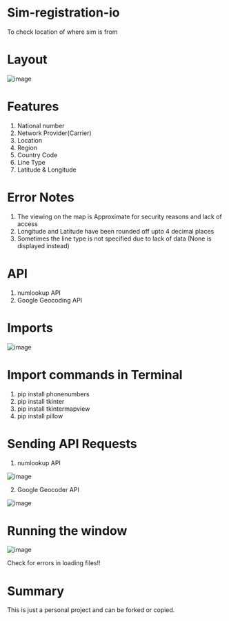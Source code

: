 # Sim-registration-io
To check location of where sim is from

# Layout
![image](https://user-images.githubusercontent.com/86865554/214920444-42dc9b99-d9c0-40d4-9ba5-fab774bd41c1.png)

# Features
1. National number
2. Network Provider(Carrier)
3. Location
4. Region
5. Country Code
6. Line Type
7. Latitude & Longitude

# Error Notes
1. The viewing on the map is Approximate for security reasons and lack of access
2. Longitude and Latitude  have been rounded off upto 4 decimal places
3. Sometimes the line type is not specified due to lack of data (None is displayed instead)

# API
1. numlookup API
2. Google Geocoding API

# Imports
![image](https://user-images.githubusercontent.com/86865554/214922892-f0fe6441-ac56-406b-b4a8-49139e877a38.png)

# Import commands in Terminal
1. pip install phonenumbers
2. pip install tkinter
3. pip install tkintermapview
4. pip install pillow

# Sending API Requests

1. numlookup API

![image](https://user-images.githubusercontent.com/86865554/214923277-d5464a04-fde3-416e-b406-cc80331dd9c1.png)

2. Google Geocoder API

![image](https://user-images.githubusercontent.com/86865554/214923432-1f395ad4-ea14-4978-ab34-0f5f6ea168fb.png)

# Running the window

![image](https://user-images.githubusercontent.com/86865554/214924206-90a45879-d44e-48e0-b6f5-a5e3c78a5e65.png)

Check for errors in loading files!!

# Summary
This is just a personal project and can be forked or copied.
